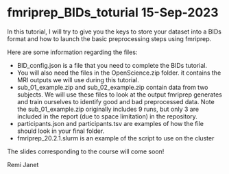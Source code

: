# fmriprep_BIDs_toturial 15-Sep-2023
In this tutorial, I will try to give you the keys to store your dataset into a BIDs format and how to launch the basic preprocessing steps using fmriprep.

Here are some information regarding the files:
- BID_config.json is a file that you need to complete the BIDs tutorial.
- You will also need the files in the OpenScience.zip folder. it contains the MRI outputs we will use during this tutorial.
- sub_01_example.zip and sub_02_example.zip contain data from two subjects. We will use these files to look at the output fmriprep generates and train ourselves to identify good and bad preprocessed data. Note the sub_01_example.zip originally includes 9 runs, but only 3 are included in the report (due to space limitation) in the repository.
- participants.json and participants.tsv are examples of how the file should look in your final folder.
- fmriprep_20.2.1.slurm is an example of the script to use on the cluster

The slides corresponding to the course will come soon!

Remi Janet



